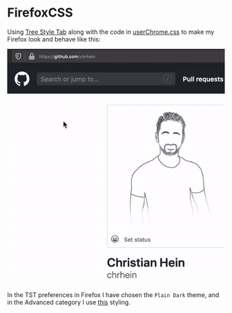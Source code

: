 # FirefoxCSS
Using [Tree Style Tab](https://addons.mozilla.org/en-US/firefox/addon/tree-style-tab/) along with the code in [userChrome.css](https://github.com/chrhein/FirefoxCSS/blob/master/Styling/userChrome.css) to make my Firefox look and behave like this:

<img src="https://github.com/chrhein/FirefoxCSS/raw/master/assets/preview.gif" data-canonical-src="https://github.com/chrhein/FirefoxCSS/raw/master/assets/preview.gif" />

In the TST preferences in Firefox I have chosen the `Plain Dark` theme, and in the Advanced category I use [this](https://github.com/chrhein/FirefoxCSS/blob/master/Styling/treeStyleTabs.css) styling.
